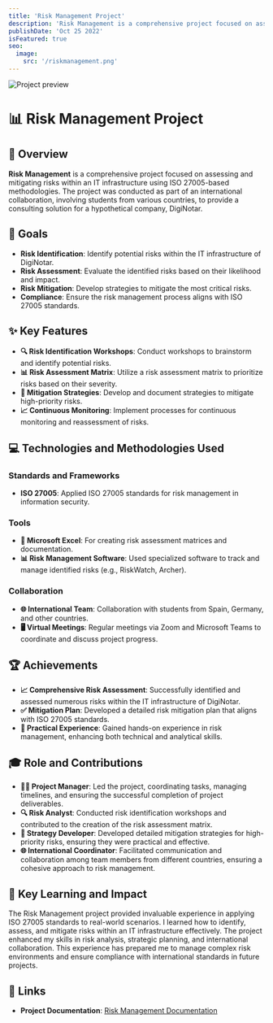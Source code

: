 ```yaml
---
title: 'Risk Management Project'
description: 'Risk Management is a comprehensive project focused on assessing and mitigating risks within an IT infrastructure using ISO 27005-based methodologies.'
publishDate: 'Oct 25 2022'
isFeatured: true
seo:
  image:
    src: '/riskmanagement.png'
---
```


![Project preview](/riskmanagement.png)

# 📊 Risk Management Project

## 🌟 Overview
**Risk Management** is a comprehensive project focused on assessing and mitigating risks within an IT infrastructure using ISO 27005-based methodologies. The project was conducted as part of an international collaboration, involving students from various countries, to provide a consulting solution for a hypothetical company, DigiNotar.

## 🎯 Goals
- **Risk Identification**: Identify potential risks within the IT infrastructure of DigiNotar.
- **Risk Assessment**: Evaluate the identified risks based on their likelihood and impact.
- **Risk Mitigation**: Develop strategies to mitigate the most critical risks.
- **Compliance**: Ensure the risk management process aligns with ISO 27005 standards.

## ✨ Key Features
- **🔍 Risk Identification Workshops**: Conduct workshops to brainstorm and identify potential risks.
- **📊 Risk Assessment Matrix**: Utilize a risk assessment matrix to prioritize risks based on their severity.
- **📝 Mitigation Strategies**: Develop and document strategies to mitigate high-priority risks.
- **📈 Continuous Monitoring**: Implement processes for continuous monitoring and reassessment of risks.

## 💻 Technologies and Methodologies Used
### Standards and Frameworks
- **ISO 27005**: Applied ISO 27005 standards for risk management in information security.

### Tools
- **📝 Microsoft Excel**: For creating risk assessment matrices and documentation.
- **📊 Risk Management Software**: Used specialized software to track and manage identified risks (e.g., RiskWatch, Archer).

### Collaboration
- **🌐 International Team**: Collaboration with students from Spain, Germany, and other countries.
- **🖥️ Virtual Meetings**: Regular meetings via Zoom and Microsoft Teams to coordinate and discuss project progress.

## 🏆 Achievements
- **📈 Comprehensive Risk Assessment**: Successfully identified and assessed numerous risks within the IT infrastructure of DigiNotar.
- **✅ Mitigation Plan**: Developed a detailed risk mitigation plan that aligns with ISO 27005 standards.
- **💼 Practical Experience**: Gained hands-on experience in risk management, enhancing both technical and analytical skills.

## 🎓 Role and Contributions
- **👨‍💼 Project Manager**: Led the project, coordinating tasks, managing timelines, and ensuring the successful completion of project deliverables.
- **🔍 Risk Analyst**: Conducted risk identification workshops and contributed to the creation of the risk assessment matrix.
- **📝 Strategy Developer**: Developed detailed mitigation strategies for high-priority risks, ensuring they were practical and effective.
- **🌐 International Coordinator**: Facilitated communication and collaboration among team members from different countries, ensuring a cohesive approach to risk management.

## 🌟 Key Learning and Impact
The Risk Management project provided invaluable experience in applying ISO 27005 standards to real-world scenarios. I learned how to identify, assess, and mitigate risks within an IT infrastructure effectively. The project enhanced my skills in risk analysis, strategic planning, and international collaboration. This experience has prepared me to manage complex risk environments and ensure compliance with international standards in future projects.

## 🔗 Links
- **Project Documentation**: [Risk Management Documentation](https://docs.google.com/document/d/1tZmXuJXBlYHOYSbA4r_5BCWkRYpT2MZo4UWwgENzSpE/edit?usp=sharing) 

